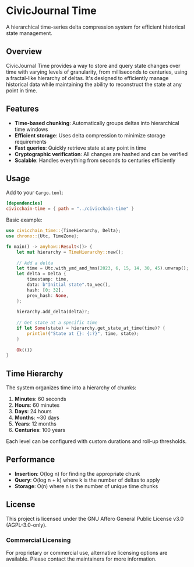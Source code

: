 # CivicJournal Time

A hierarchical time-series delta compression system for efficient historical state management.

## Overview

CivicJournal Time provides a way to store and query state changes over time with varying levels of granularity, from milliseconds to centuries, using a fractal-like hierarchy of deltas. It's designed to efficiently manage historical data while maintaining the ability to reconstruct the state at any point in time.

## Features

- **Time-based chunking**: Automatically groups deltas into hierarchical time windows
- **Efficient storage**: Uses delta compression to minimize storage requirements
- **Fast queries**: Quickly retrieve state at any point in time
- **Cryptographic verification**: All changes are hashed and can be verified
- **Scalable**: Handles everything from seconds to centuries efficiently

## Usage

Add to your `Cargo.toml`:

```toml
[dependencies]
civicchain-time = { path = "../civicchain-time" }
```

Basic example:

```rust
use civicchain_time::{TimeHierarchy, Delta};
use chrono::{Utc, TimeZone};

fn main() -> anyhow::Result<()> {
    let mut hierarchy = TimeHierarchy::new();
    
    // Add a delta
    let time = Utc.with_ymd_and_hms(2023, 6, 15, 14, 30, 45).unwrap();
    let delta = Delta {
        timestamp: time,
        data: b"Initial state".to_vec(),
        hash: [0; 32],
        prev_hash: None,
    };
    
    hierarchy.add_delta(delta)?;
    
    // Get state at a specific time
    if let Some(state) = hierarchy.get_state_at_time(time)? {
        println!("State at {}: {:?}", time, state);
    }
    
    Ok(())
}
```

## Time Hierarchy

The system organizes time into a hierarchy of chunks:

1. **Minutes**: 60 seconds
2. **Hours**: 60 minutes
3. **Days**: 24 hours
4. **Months**: ~30 days
5. **Years**: 12 months
6. **Centuries**: 100 years

Each level can be configured with custom durations and roll-up thresholds.

## Performance

- **Insertion**: O(log n) for finding the appropriate chunk
- **Query**: O(log n + k) where k is the number of deltas to apply
- **Storage**: O(n) where n is the number of unique time chunks

## License

This project is licensed under the GNU Affero General Public License v3.0 (AGPL-3.0-only).

### Commercial Licensing

For proprietary or commercial use, alternative licensing options are available. Please contact the maintainers for more information.
